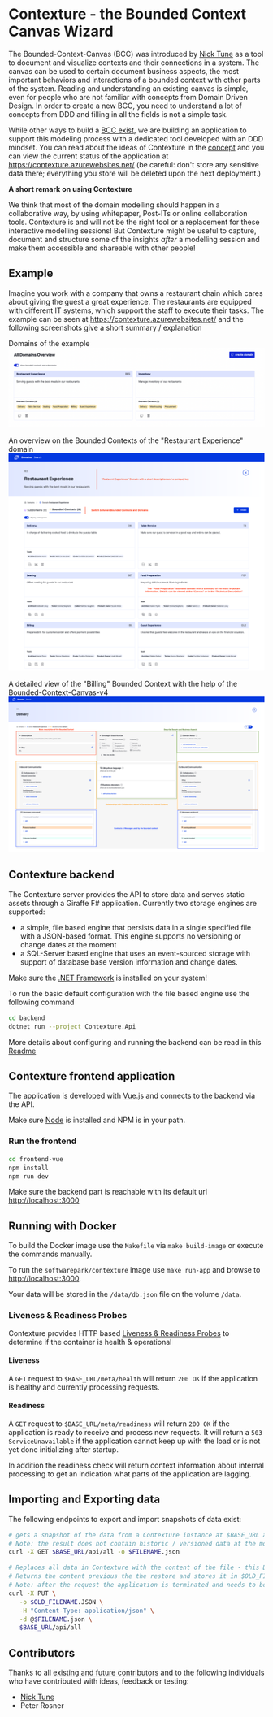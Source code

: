 # Contexture - the Bounded Context Canvas Wizard

The Bounded-Context-Canvas (BCC) was introduced by [Nick Tune](https://medium.com/nick-tune-tech-strategy-blog/bounded-context-canvas-v2-simplifications-and-additions-229ed35f825f) as a tool to document and visualize contexts and their connections in a system.
The canvas can be used to certain document business aspects, the most important behaviors and interactions of a bounded context with other parts of the system.
Reading and understanding an existing canvas is simple, even for people who are not familiar with concepts from Domain Driven Design.
In order to create a new BCC, you need to understand a lot of concepts from DDD and filling in all the fields is not a simple task.

While other ways to build a [BCC exist](https://github.com/ddd-crew/bounded-context-canvas), we are building an application to support this modeling process with a dedicated tool developed with an DDD mindset.
You can read about the ideas of Contexture in the [concept](./concept.md) and you can view the current status of the application at <https://contexture.azurewebsites.net/> (be careful: don't store any sensitive data there; everything you store will be deleted upon the next deployment.)

**A short remark on using Contexture**

We think that most of the domain modelling should happen in a collaborative way, by using whitepaper, Post-ITs or online collaboration tools.
Contexture is and will not be the right tool or a replacement for these interactive modelling sessions!
But Contexture might be useful to capture, document and structure some of the insights *after* a modelling session and make them accessible and shareable with other people!

## Example

Imagine you work with a company that owns a restaurant chain which cares about giving the guest a great experience.
The restaurants are equipped with different IT systems, which support the staff to execute their tasks.
The example can be seen at <https://contexture.azurewebsites.net/> and the following screenshots give a short summary / explanation

Domains of the example
![Overview on the domains of the example](example/DomainsOverview.png)

An overview on the Bounded Contexts of the "Restaurant Experience" domain
![An overview on the Bounded Contexts of a domain](example/DomainOverview.png)

A detailed view of the "Billing" Bounded Context with the help of the Bounded-Context-Canvas-v4
![A detailed view on the Bounded-Context-Canvas, v4](example/CanvasV4Overview.png)

## Contexture backend

The Contexture server provides the API to store data and serves static assets through a Giraffe F# application.
Currently two storage engines are supported:
- a simple, file based engine that persists data in a single specified file with a JSON-based format. 
  This engine supports no versioning or change dates at the moment  
- a SQL-Server based engine that uses an event-sourced storage with support of database base version information and change dates.

Make sure the [.NET Framework](https://dotnet.microsoft.com/) is installed on your system!

To run the basic default configuration with the file based engine use the following command

```bash
cd backend
dotnet run --project Contexture.Api
```

More details about configuring and running the backend can be read in this [Readme](./backend/README.md)

## Contexture frontend application

The application is developed with [Vue.js](https://vuejs.org/) and connects to the backend via the API.

Make sure [Node](https://nodejs.org/en/) is installed and NPM is in your path.

### Run the frontend

```bash
cd frontend-vue
npm install
npm run dev
```

Make sure the backend part is reachable with its default url <http://localhost:3000>

## Running with Docker

To build the Docker image use the `Makefile` via `make build-image` or execute the commands manually.

To run the `softwarepark/contexture` image use `make run-app` and browse to <http://localhost:3000>.

Your data will be stored in the `/data/db.json` file on the volume `/data`.

### Liveness & Readiness Probes

Contexture provides HTTP based [Liveness & Readiness Probes](https://kubernetes.io/docs/tasks/configure-pod-container/configure-liveness-readiness-startup-probes/) to determine if the container is health & operational

#### Liveness

A `GET` request to `$BASE_URL/meta/health` will return `200 OK` if the application is healthy and currently processing requests.

#### Readiness

A `GET` request to `$BASE_URL/meta/readiness` will return `200 OK` if the application is ready to receive and process new requests.
It will return a `503 ServiceUnavailable` if the application cannot keep up with the load or is not yet done initializing after startup.

In addition the readiness check will return context information about internal processing to get an indication what parts of the application are lagging.

## Importing and Exporting data

The following endpoints to export and import snapshots of data exist:

```bash
# gets a snapshot of the data from a Contexture instance at $BASE_URL and saves content to $FILENAME.json
# Note: the result does not contain historic / versioned data at the moment
curl -X GET $BASE_URL/api/all -o $FILENAME.json
```

```bash
# Replaces all data in Contexture with the content of the file - this DELETES all existing data!
# Returns the content previous the the restore and stores it in $OLD_FILENAME.json
# Note: after the request the application is terminated and needs to be restarted (by Kubernetes)
curl -X PUT \
   -o $OLD_FILENAME.JSON \
   -H "Content-Type: application/json" \
   -d @$FILENAME.json \
   $BASE_URL/api/all
```

## Contributors

Thanks to all [existing and future contributors](https://github.com/Softwarepark/Contexture/graphs/contributors) and to the following individuals who have contributed with ideas, feedback or testing:

- [Nick Tune](https://github.com/NTCoding)
- Peter Rosner
